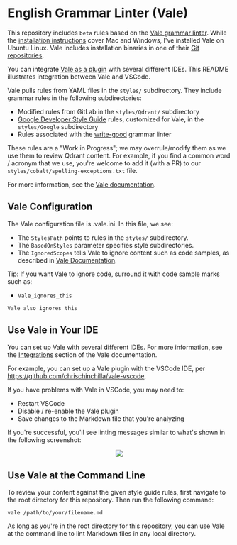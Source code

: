 # English Grammar Linter (Vale)

This repository includes `beta` rules based on the [Vale grammar linter](https://vale.sh). While the [installation instructions](https://vale.sh/docs/vale-cli/installation/#package-managers) cover Mac and Windows, I've installed Vale on Ubuntu Linux. Vale includes
installation binaries in one of their [Git repositories](https://github.com/errata-ai/vale/releases).

You can integrate [Vale as a plugin](https://vale.sh/docs/integrations/guide/) with 
several different IDEs. This README illustrates integration between Vale and VSCode.

Vale pulls rules from YAML files in the `styles/` subdirectory. They include grammar rules in the following subdirectories:

- Modified rules from GitLab in the `styles/Qdrant/` subdirectory
- [Google Developer Style Guide](https://github.com/errata-ai/Google) rules, customized for Vale, in the `styles/Google` subdirectory
- Rules associated with the [write-good](https://github.com/btford/write-good) grammar linter

These rules are a "Work in Progress"; we may overrule/modify them as we use them to review Qdrant content. For example, if you find a common word / acronym that we use, you're
welcome to add it (with a PR) to our `styles/cobalt/spelling-exceptions.txt` file.

For more information, see the [Vale documentation](https://vale.sh/).

## Vale Configuration

The Vale configuration file is .vale.ini. In this file, we see: 

- The `StylesPath` points to rules in the `styles/` subdirectory.
- The `BasedOnStyles` parameter specifies style subdirectories.
- The `IgnoredScopes` tells Vale to ignore content such as code samples, as described in [Vale Documentation](https://vale.sh/docs/topics/config/#ignoredscopes).

Tip: If you want Vale to ignore code, surround it with code sample marks such as:

- `Vale_ignores_this`
```
Vale also ignores this
```

## Use Vale in Your IDE

You can set up Vale with several different IDEs. For more information, see the
[Integrations](https://vale.sh/docs/integrations/guide/) section of the Vale documentation.

For example, you can set up a Vale plugin with the VSCode IDE, per
https://github.com/chrischinchilla/vale-vscode.

If you have problems with Vale in VSCode, you may need to:

- Restart VSCode
- Disable / re-enable the Vale plugin
- Save changes to the Markdown file that you're analyzing

If you're successful, you'll see linting messages similar to what's shown in the following screenshot:

<p align="center">
    <img src="static/VSCodeDemo.png">
</p>

## Use Vale at the Command Line

To review your content against the given style guide rules, first navigate to the root
directory for this repository. Then run the following command:

```
vale /path/to/your/filename.md
```

As long as you're in the root directory for this repository, you can use Vale at the command line to lint Markdown files in any local directory.
